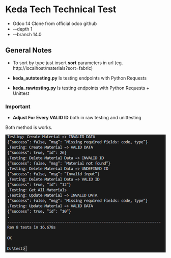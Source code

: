# Keda Tech Technical Test
- Odoo 14 Clone from official odoo github
- --depth 1
- --branch 14.0

## General Notes
- To sort by type just insert **sort** parameters in url (eg. http://localhost/materials?sort=fabric)

- **keda_autotesting.py** Is testing endpoints with Python Requests

- **keda_rawtesting.py** Is testing endpoints with Python Requests + Unittest
### Important
- **Adjust For Every VALID ID** both in raw testing and unittesting

Both method is works.

![Test Image](unittest.png)